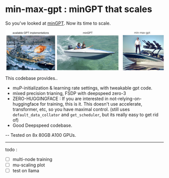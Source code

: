 # min-max-gpt : minGPT that scales

So you've looked at [minGPT](https://github.com/karpathy/minGPT). Now its time to scale.

<p align="center">
  <img src="mmgpt.png">
</p>


This codebase provides..
* muP-initialization & learning rate settings, with tweakable gpt code.
* mixed precision trianing, FSDP with deepspeed zero-3
* ZERO-HUGGINGFACE : If you are interested in not-relying-on-huggingface for training, this is it. This doesn't use accelerate, transformer, etc, so you have maximal control. (still uses `default_data_collator` and `get_scheduler`, but its really easy to get rid of)
* Good Deepspeed codebase.

-- Tested on 8x 80GB A100 GPUs.

---

todo : 
- [ ] multi-node training
- [ ] mu-scaling plot
- [ ] test on llama 